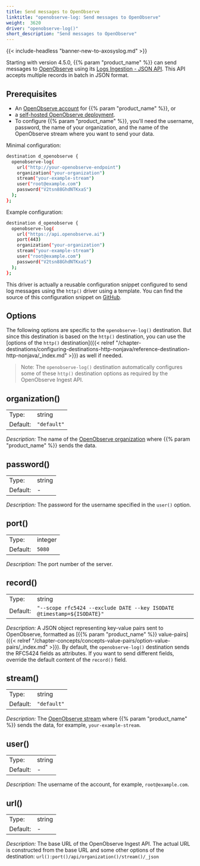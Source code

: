 ```yaml
---
title: Send messages to OpenObserve
linktitle: "openobserve-log: Send messages to OpenObserve"
weight:  3620
driver: "openobserve-log()"
short_description: "Send messages to OpenObserve"
---
```

<!-- This file is under the copyright of Axoflow, and licensed under Apache License 2.0, except for using the Axoflow and AxoSyslog trademarks. -->
{{< include-headless "banner-new-to-axosyslog.md" >}}

Starting with version 4.5.0, {{% param "product_name" %}} can send messages to [OpenObserve](https://openobserve.ai/docs/api/ingestion/logs/json/) using its [Logs Ingestion - JSON API](https://openobserve.ai/docs/api/ingestion/logs/json/). This API accepts multiple records in batch in JSON format.

## Prerequisites

- An [OpenObserve account](https://openobserve.ai/) for {{% param "product_name" %}}, or
- a [self-hosted OpenObserve deployment](https://openobserve.ai/docs/quickstart/#self-hosted-installation).
- To configure {{% param "product_name" %}}, you'll need the username, password, the name of your organization, and the name of the OpenObserve stream where you want to send your data.

Minimal configuration:

```sh
destination d_openobserve {
  openobserve-log(
    url("http://your-openobserve-endpoint")
    organization("your-organization")
    stream("your-example-stream")
    user("root@example.com")
    password("V2tsn88GhdNTKxaS")
  );
};
```

Example configuration:

```sh
destination d_openobserve {
  openobserve-log(
    url("https://api.openobserve.ai")
    port(443)
    organization("your-organization")
    stream("your-example-stream")
    user("root@example.com")
    password("V2tsn88GhdNTKxaS")
  );
};
```

This driver is actually a reusable configuration snippet configured to send log messages using the `http()` driver using a template. You can find the source of this configuration snippet on [GitHub](https://github.com/axoflow/axosyslog/blob/master/scl/openobserve/openobserve.conf).

## Options

The following options are specific to the `openobserve-log()` destination. But since this destination is based on the `http()` destination, you can use the [options of the `http()` destination]({{< relref "/chapter-destinations/configuring-destinations-http-nonjava/reference-destination-http-nonjava/_index.md" >}}) as well if needed.

> Note: The `openobserve-log()` destination automatically configures some of these `http()` destination options as required by the OpenObserve Ingest API.

<!-- FIXME xinclude the http options instead of just linking them
  body_prefix("[")
  body_suffix("]")
  delimiter(",")
  workers(4)
  batch_lines(100)
  batch_timeout(1000)
  timeout(10)
  headers("Connection: keep-alive")
   -->

## organization()

|          |                            |
| -------- | -------------------------- |
| Type:    | string |
| Default: | `"default"` |

*Description:* The name of the [OpenObserve organization](https://openobserve.ai/docs/user-guide/organizations/) where {{% param "product_name" %}} sends the data.

## password()

|          |                            |
| -------- | -------------------------- |
| Type:    | string |
| Default: | - |

*Description:* The password for the username specified in the `user()` option.

## port()

|          |                            |
| -------- | -------------------------- |
| Type:    | integer |
| Default: | `5080` |

*Description:* The port number of the server.

## record()

|          |                            |
| -------- | -------------------------- |
| Type:    | string |
| Default: | `"--scope rfc5424 --exclude DATE --key ISODATE @timestamp=${ISODATE}"` |

*Description:* A JSON object representing key-value pairs sent to OpenObserve, formatted as [{{% param "product_name" %}} value-pairs]({{< relref "/chapter-concepts/concepts-value-pairs/option-value-pairs/_index.md" >}}). By default, the `openobserve-log()` destination sends the RFC5424 fields as attributes. If you want to send different fields, override the default content of the `record()` field.

## stream()

|          |                            |
| -------- | -------------------------- |
| Type:    | string |
| Default: | `"default"` |

*Description:* The [OpenObserve stream](https://openobserve.ai/docs/user-guide/streams/) where {{% param "product_name" %}} sends the data, for example, `your-example-stream`.

## user()

|          |                            |
| -------- | -------------------------- |
| Type:    | string |
| Default: | - |

*Description:* The username of the account, for example, `root@example.com`.

## url()

|          |                            |
| -------- | -------------------------- |
| Type:    | string |
| Default: | - |

*Description:* The base URL of the OpenObserve Ingest API. The actual URL is constructed from the base URL and some other options of the destination: `url():port()/api/organization()/stream()/_json`
